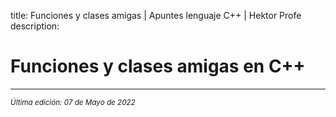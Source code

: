 title: Funciones y clases amigas | Apuntes lenguaje C++ | Hektor Profe
description: 

# Funciones y clases amigas en C++


___
<small class="edited"><i>Última edición: 07 de Mayo de 2022</i></small>